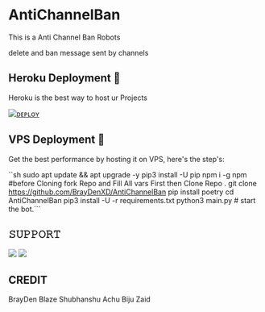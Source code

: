 # AntiChannelBan
This is a Anti Channel Ban Robots 

delete and ban message sent by channels

## Heroku Deployment 💜
Heroku is the best way to host ur Projects

[![ ᴅᴇᴘʟᴏʏ](https://www.herokucdn.com/deploy/button.svg)](https://heroku.com/deploy?template=https://github.com/BrayDenXD/AntiChannelBan)


## VPS Deployment 📡
Get the best performance by hosting it on VPS, here's the step's:

``sh
sudo apt update && apt upgrade -y
pip3 install -U pip
npm i -g npm
#before Cloning fork Repo and Fill All vars First then Clone Repo .
git clone https://github.com/BrayDenXD/AntiChannelBan
pip install poetry
cd AntiChannelBan
pip3 install -U -r requirements.txt
python3 main.py # start the bot.```


## 𝚂𝚄𝙿𝙿𝙾𝚁𝚃 
                          
<a href="https://t.me/decodesupport"><img src="https://img.shields.io/badge/Join-SUPPORT%20GROUP-red.svg?logo=Telegram"></a>
<a href="https://t.me/deecodebots"><img src="https://img.shields.io/badge/Join-SUPPORT%20CHANNEL-red.svg?logo=Telegram"></a>

## CREDIT

BrayDen
Blaze
Shubhanshu
Achu Biju
Zaid
